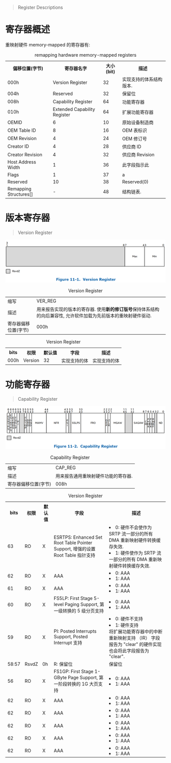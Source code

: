 
> Register Descriptions

# 寄存器概述

重映射硬件 memory-mapped 的寄存器有:

<table style="width:100%">
<caption>remapping hardware memory-mapped registers</caption>
  <tr>
    <th>
    偏移位置(字节)
    </th>
    <th>
    寄存器名字
    </th>
    <th>
    大小(bit)
    </th>
    <th>
    描述
    </th>
  </tr>
  <tr>
    <td>
    000h
    </td>
    <td>
    Version Register
    </td>
    <td>
    32
    </td>
    <td>
    实现支持的体系结构版本. 
    </td>
  </tr>
  <tr>
    <td>
    004h
    </td>
    <td>
    Reserved
    </td>
    <td>
    32
    </td>
    <td>
    保留位
    </td>
  </tr>
  <tr>
    <td>
    008h
    </td>
    <td>
    Capability Register
    </td>
    <td>
    64
    </td>
    <td>
    功能寄存器
    </td>
  </tr>
  <tr>
    <td>
    010h
    </td>
    <td>
    Extended Capability Register
    </td>
    <td>
    64
    </td>
    <td>
    扩展功能寄存器 
    </td>
  </tr>
  <tr>
    <td>
    OEMID
    </td>
    <td>
    6
    </td>
    <td>
    10
    </td>
    <td>
    原始设备制造商
    </td>
  </tr>
  <tr>
    <td>
    OEM Table ID
    </td>
    <td>
    8
    </td>
    <td>
    16
    </td>
    <td>
    OEM 表标识
    </td>
  </tr>
  <tr>
    <td>
    OEM Revision
    </td>
    <td>
    4
    </td>
    <td>
    24
    </td>
    <td>
    OEM 修订号
    </td>
  </tr>
  <tr>
    <td>
    Creator ID
    </td>
    <td>
    4
    </td>
    <td>
    28
    </td>
    <td>
    供应商 ID
    </td>
  </tr>
  <tr>
    <td>
    Creator Revision
    </td>
    <td>
    4
    </td>
    <td>
    32
    </td>
    <td>
    供应商 Revision
    </td>
  </tr>
  <tr>
    <td>
    Host Address Width
    </td>
    <td>
    1
    </td>
    <td>
    36
    </td>
    <td>
    此字段指示此
    </td>
  </tr>
  <tr>
    <td>
    Flags
    </td>
    <td>
    1
    </td>
    <td>
    37
    </td>
    <td>
    a
    </td>
  </tr>
  <tr>
    <td>
    Reserved
    </td>
    <td>
    10
    </td>
    <td>
    38
    </td>
    <td>
    Reserved(0)
    </td>
  </tr>
  <tr>
    <td>
    Remapping Structures[]
    </td>
    <td>
    -
    </td>
    <td>
    48
    </td>
    <td>
    结构链表.  
    </td>
  </tr>
</table>

# 版本寄存器

> Version Register

![2022-11-30-21-55-21.png](./images/2022-11-30-21-55-21.png)

<table style="width:100%">
<caption>Version Register</caption>
  <tr>
    <td>
    缩写
    </td>
    <td>
    VER_REG
    </td>
  </tr>
  <tr>
    <td>
    描述
    </td>
    <td>
    用来报告实现的版本的寄存器. 使用<b>新的修订版号</b>保持体系结构的向后兼容性, 允许软件加载为先前版本的重映射硬件驱动. 
    </td>
  </tr>
  <tr>
    <td>
    寄存器偏移位置(字节)
    </td>
    <td>
    000h
    </td>
  </tr>
</table>

<table style="width:100%">
<caption>Version Register</caption>
  <tr>
    <th>
    bits
    </th>
    <th>
    权限
    </th>
    <th>
    默认值
    </th>
    <th>
    字段
    </th>
    <th>
    描述
    </th>
  </tr>
  <tr>
    <td>
    000h
    </td>
    <td>
    Version
    </td>
    <td>
    32
    </td>
    <td>
    实现支持的体
    </td>
    <td>
    实现支持的体
    </td>
  </tr>
</table>

# 功能寄存器

> Capability Register

![2022-11-30-22-04-21.png](./images/2022-11-30-22-04-21.png)

<table style="width:100%">
<caption>Capability Register</caption>
  <tr>
    <td>
    缩写
    </td>
    <td>
    CAP_REG
    </td>
  </tr>
  <tr>
    <td>
    描述
    </td>
    <td>
    用来报告通用重映射硬件功能的寄存器. 
    </td>
  </tr>
  <tr>
    <td>
    寄存器偏移位置(字节)
    </td>
    <td>
    008h
    </td>
  </tr>
</table>

<table style="width:100%">
<caption>Version Register</caption>
  <tr>
    <th>
    bits
    </th>
    <th>
    权限
    </th>
    <th>
    默认值
    </th>
    <th>
    字段
    </th>
    <th>
    描述
    </th>
  </tr>
  <tr>
    <td>
    63
    </td>
    <td>
    RO
    </td>
    <td>
    X
    </td>
    <td>
    ESRTPS: Enhanced Set Root Table Pointer Support, 增强的设置 Root Table 指针支持
    </td>
    <td>
    <li>0: 硬件不会使作为 SRTP 流一部分的所有 DMA 重新映射硬件转换缓存失效. </li>
    <li>1: 硬件使作为 SRTP 流一部分的所有 DMA 重新映射硬件转换缓存失效. </li>
    </td>
  </tr>
  <tr>
    <td>
    62
    </td>
    <td>
    RO
    </td>
    <td>
    X
    </td>
    <td>
    AAA
    </td>
    <td>
    <li>0: AAA</li>
    <li>1: AAA</li>
    </td>
  </tr>
  <tr>
    <td>
    61
    </td>
    <td>
    RO
    </td>
    <td>
    X
    </td>
    <td>
    AAA
    </td>
    <td>
    <li>0: AAA</li>
    <li>1: AAA</li>
    </td>
  </tr>
  <tr>
    <td>
    60
    </td>
    <td>
    RO
    </td>
    <td>
    X
    </td>
    <td>
    FS5LP: First Stage 5-level Paging Support, 第一级转换的 5 级分页支持
    </td>
    <td>
    <li>0: AAA</li>
    <li>1: AAA</li>
    </td>
  </tr>
  <tr>
    <td>
    59
    </td>
    <td>
    RO
    </td>
    <td>
    X
    </td>
    <td>
    PI: Posted Interrupts Support, Posted Interrupt 支持
    </td>
    <td>
    <li>0: 硬件不支持</li>
    <li>1: 硬件支持</li>
    将扩展功能寄存器中的中断重新映射支持 （IR） 字段报告为 "clear" 的硬件实现也会将此字段报告为 "clear". 
    </td>
  </tr>
  <tr>
    <td>
    58:57
    </td>
    <td>
    RsvdZ
    </td>
    <td>
    0h
    </td>
    <td>
    R: 保留位
    </td>
    <td>
    保留位
    </td>
  </tr>
  <tr>
    <td>
    56
    </td>
    <td>
    RO
    </td>
    <td>
    X
    </td>
    <td>
    FS1GP: First Stage 1-GByte Page Support, 第一阶段转换的 1G 大页支持
    </td>
    <td>
    <li>0: AAA</li>
    <li>1: AAA</li>
    </td>
  </tr>
  <tr>
    <td>
    62
    </td>
    <td>
    RO
    </td>
    <td>
    X
    </td>
    <td>
    AAA
    </td>
    <td>
    <li>0: AAA</li>
    <li>1: AAA</li>
    </td>
  </tr>
  <tr>
    <td>
    62
    </td>
    <td>
    RO
    </td>
    <td>
    X
    </td>
    <td>
    AAA
    </td>
    <td>
    <li>0: AAA</li>
    <li>1: AAA</li>
    </td>
  </tr>
  <tr>
    <td>
    62
    </td>
    <td>
    RO
    </td>
    <td>
    X
    </td>
    <td>
    AAA
    </td>
    <td>
    <li>0: AAA</li>
    <li>1: AAA</li>
    </td>
  </tr>
  <tr>
    <td>
    62
    </td>
    <td>
    RO
    </td>
    <td>
    X
    </td>
    <td>
    AAA
    </td>
    <td>
    <li>0: AAA</li>
    <li>1: AAA</li>
    </td>
  </tr>
  <tr>
    <td>
    62
    </td>
    <td>
    RO
    </td>
    <td>
    X
    </td>
    <td>
    AAA
    </td>
    <td>
    <li>0: AAA</li>
    <li>1: AAA</li>
    </td>
  </tr>
</table>


